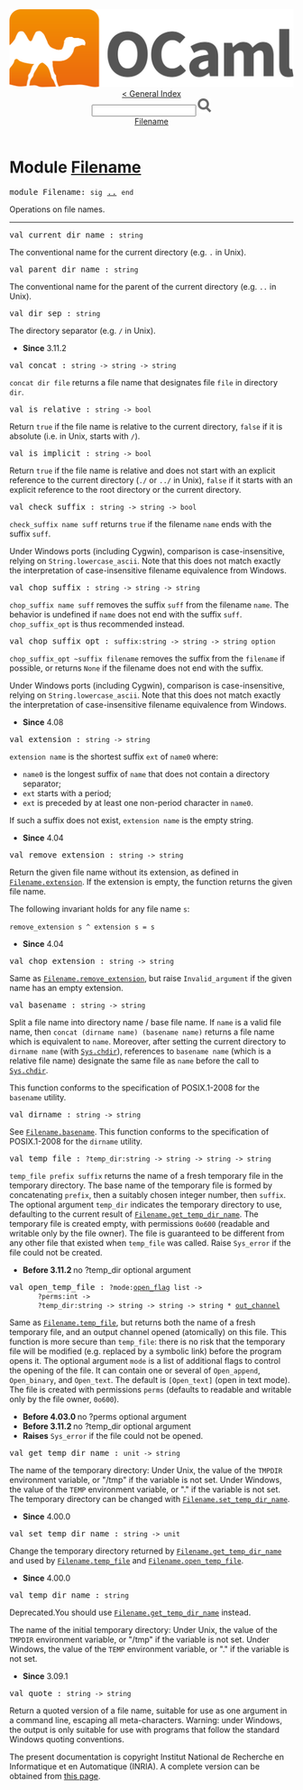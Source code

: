<!-- ((! set title API !)) ((! set documentation !)) ((! set api !)) ((! set nobreadcrumb !)) -->
<div class="content api"><header><nav class="toc brand"><a class="brand" href="https://ocaml.org/"><img src="colour-logo-gray.svg" class="svg" alt="OCaml"></a></nav><nav class="toc"><a href="index.html">&lt; General Index</a><div class="api_search"><input type="text" name="apisearch" id="api_search" oninput="mySearch(false);" onkeypress="this.oninput();" onclick="this.oninput();" onpaste="this.oninput();">
<img src="search_icon.svg" alt="Search" class="svg" onclick="mySearch(false)"></div>
<div id="search_results"></div><div class="toc_title"><a href="#top">Filename</a></div><ul></ul></nav></header>

<h1>Module <a href="type_Filename.html">Filename</a></h1>

<pre><span id="MODULEFilename"><span class="keyword">module</span> Filename</span>: <code class="code"><span class="keyword">sig</span></code> <a href="Filename.html">..</a> <code class="code"><span class="keyword">end</span></code></pre><div class="info module top">
<div class="info-desc">
<p>Operations on file names.</p>
</div>
</div>
<hr width="100%">

<pre><span id="VALcurrent_dir_name"><span class="keyword">val</span> current_dir_name</span> : <code class="type">string</code></pre><div class="info ">
<div class="info-desc">
<p>The conventional name for the current directory (e.g. <code class="code">.</code> in Unix).</p>
</div>
</div>

<pre><span id="VALparent_dir_name"><span class="keyword">val</span> parent_dir_name</span> : <code class="type">string</code></pre><div class="info ">
<div class="info-desc">
<p>The conventional name for the parent of the current directory
   (e.g. <code class="code">..</code> in Unix).</p>
</div>
</div>

<pre><span id="VALdir_sep"><span class="keyword">val</span> dir_sep</span> : <code class="type">string</code></pre><div class="info ">
<div class="info-desc">
<p>The directory separator (e.g. <code class="code">/</code> in Unix).</p>
</div>
<ul class="info-attributes">
<li><b>Since</b> 3.11.2</li>
</ul>
</div>

<pre><span id="VALconcat"><span class="keyword">val</span> concat</span> : <code class="type">string -&gt; string -&gt; string</code></pre><div class="info ">
<div class="info-desc">
<p><code class="code">concat&nbsp;dir&nbsp;file</code> returns a file name that designates file
   <code class="code">file</code> in directory <code class="code">dir</code>.</p>
</div>
</div>

<pre><span id="VALis_relative"><span class="keyword">val</span> is_relative</span> : <code class="type">string -&gt; bool</code></pre><div class="info ">
<div class="info-desc">
<p>Return <code class="code"><span class="keyword">true</span></code> if the file name is relative to the current
   directory, <code class="code"><span class="keyword">false</span></code> if it is absolute (i.e. in Unix, starts
   with <code class="code">/</code>).</p>
</div>
</div>

<pre><span id="VALis_implicit"><span class="keyword">val</span> is_implicit</span> : <code class="type">string -&gt; bool</code></pre><div class="info ">
<div class="info-desc">
<p>Return <code class="code"><span class="keyword">true</span></code> if the file name is relative and does not start
   with an explicit reference to the current directory (<code class="code">./</code> or
   <code class="code">../</code> in Unix), <code class="code"><span class="keyword">false</span></code> if it starts with an explicit reference
   to the root directory or the current directory.</p>
</div>
</div>

<pre><span id="VALcheck_suffix"><span class="keyword">val</span> check_suffix</span> : <code class="type">string -&gt; string -&gt; bool</code></pre><div class="info ">
<div class="info-desc">
<p><code class="code">check_suffix&nbsp;name&nbsp;suff</code> returns <code class="code"><span class="keyword">true</span></code> if the filename <code class="code">name</code>
    ends with the suffix <code class="code">suff</code>.</p>

<p>Under Windows ports (including Cygwin), comparison is
    case-insensitive, relying on <code class="code"><span class="constructor">String</span>.lowercase_ascii</code>.  Note that
    this does not match exactly the interpretation of case-insensitive
    filename equivalence from Windows.</p>
</div>
</div>

<pre><span id="VALchop_suffix"><span class="keyword">val</span> chop_suffix</span> : <code class="type">string -&gt; string -&gt; string</code></pre><div class="info ">
<div class="info-desc">
<p><code class="code">chop_suffix&nbsp;name&nbsp;suff</code> removes the suffix <code class="code">suff</code> from
   the filename <code class="code">name</code>. The behavior is undefined if <code class="code">name</code> does not
   end with the suffix <code class="code">suff</code>. <code class="code">chop_suffix_opt</code> is thus recommended
   instead.</p>
</div>
</div>

<pre><span id="VALchop_suffix_opt"><span class="keyword">val</span> chop_suffix_opt</span> : <code class="type">suffix:string -&gt; string -&gt; string option</code></pre><div class="info ">
<div class="info-desc">
<p><code class="code">chop_suffix_opt&nbsp;~suffix&nbsp;filename</code> removes the suffix from
    the <code class="code">filename</code> if possible, or returns <code class="code"><span class="constructor">None</span></code> if the
    filename does not end with the suffix.</p>

<p>Under Windows ports (including Cygwin), comparison is
    case-insensitive, relying on <code class="code"><span class="constructor">String</span>.lowercase_ascii</code>.  Note that
    this does not match exactly the interpretation of case-insensitive
    filename equivalence from Windows.</p>
</div>
<ul class="info-attributes">
<li><b>Since</b> 4.08</li>
</ul>
</div>

<pre><span id="VALextension"><span class="keyword">val</span> extension</span> : <code class="type">string -&gt; string</code></pre><div class="info ">
<div class="info-desc">
<p><code class="code">extension&nbsp;name</code> is the shortest suffix <code class="code">ext</code> of <code class="code">name0</code> where:</p>

<ul>
<li><code class="code">name0</code> is the longest suffix of <code class="code">name</code> that does not
      contain a directory separator;</li>
<li><code class="code">ext</code> starts with a period;</li>
<li><code class="code">ext</code> is preceded by at least one non-period character
      in <code class="code">name0</code>.</li>
</ul>
<p>If such a suffix does not exist, <code class="code">extension&nbsp;name</code> is the empty
    string.</p>
</div>
<ul class="info-attributes">
<li><b>Since</b> 4.04</li>
</ul>
</div>

<pre><span id="VALremove_extension"><span class="keyword">val</span> remove_extension</span> : <code class="type">string -&gt; string</code></pre><div class="info ">
<div class="info-desc">
<p>Return the given file name without its extension, as defined
    in <a href="Filename.html#VALextension"><code class="code"><span class="constructor">Filename</span>.extension</code></a>. If the extension is empty, the function
    returns the given file name.</p>

<p>The following invariant holds for any file name <code class="code">s</code>:</p>

<p><code class="code">remove_extension&nbsp;s&nbsp;^&nbsp;extension&nbsp;s&nbsp;=&nbsp;s</code></p>
</div>
<ul class="info-attributes">
<li><b>Since</b> 4.04</li>
</ul>
</div>

<pre><span id="VALchop_extension"><span class="keyword">val</span> chop_extension</span> : <code class="type">string -&gt; string</code></pre><div class="info ">
<div class="info-desc">
<p>Same as <a href="Filename.html#VALremove_extension"><code class="code"><span class="constructor">Filename</span>.remove_extension</code></a>, but raise <code class="code"><span class="constructor">Invalid_argument</span></code>
    if the given name has an empty extension.</p>
</div>
</div>

<pre><span id="VALbasename"><span class="keyword">val</span> basename</span> : <code class="type">string -&gt; string</code></pre><div class="info ">
<div class="info-desc">
<p>Split a file name into directory name / base file name.
   If <code class="code">name</code> is a valid file name, then <code class="code">concat&nbsp;(dirname&nbsp;name)&nbsp;(basename&nbsp;name)</code>
   returns a file name which is equivalent to <code class="code">name</code>. Moreover,
   after setting the current directory to <code class="code">dirname&nbsp;name</code> (with <a href="Sys.html#VALchdir"><code class="code"><span class="constructor">Sys</span>.chdir</code></a>),
   references to <code class="code">basename&nbsp;name</code> (which is a relative file name)
   designate the same file as <code class="code">name</code> before the call to <a href="Sys.html#VALchdir"><code class="code"><span class="constructor">Sys</span>.chdir</code></a>.</p>

<p>This function conforms to the specification of POSIX.1-2008 for the
   <code class="code">basename</code> utility.</p>
</div>
</div>

<pre><span id="VALdirname"><span class="keyword">val</span> dirname</span> : <code class="type">string -&gt; string</code></pre><div class="info ">
<div class="info-desc">
<p>See <a href="Filename.html#VALbasename"><code class="code"><span class="constructor">Filename</span>.basename</code></a>.
   This function conforms to the specification of POSIX.1-2008 for the
   <code class="code">dirname</code> utility.</p>
</div>
</div>

<pre><span id="VALtemp_file"><span class="keyword">val</span> temp_file</span> : <code class="type">?temp_dir:string -&gt; string -&gt; string -&gt; string</code></pre><div class="info ">
<div class="info-desc">
<p><code class="code">temp_file&nbsp;prefix&nbsp;suffix</code> returns the name of a
   fresh temporary file in the temporary directory.
   The base name of the temporary file is formed by concatenating
   <code class="code">prefix</code>, then a suitably chosen integer number, then <code class="code">suffix</code>.
   The optional argument <code class="code">temp_dir</code> indicates the temporary directory
   to use, defaulting to the current result of <a href="Filename.html#VALget_temp_dir_name"><code class="code"><span class="constructor">Filename</span>.get_temp_dir_name</code></a>.
   The temporary file is created empty, with permissions <code class="code">0o600</code>
   (readable and writable only by the file owner).  The file is
   guaranteed to be different from any other file that existed when
   <code class="code">temp_file</code> was called.
   Raise <code class="code"><span class="constructor">Sys_error</span></code> if the file could not be created.</p>
</div>
<ul class="info-attributes">
<li><b>Before 3.11.2 </b> no ?temp_dir optional argument</li>
</ul>
</div>

<pre><span id="VALopen_temp_file"><span class="keyword">val</span> open_temp_file</span> : <code class="type">?mode:<a href="Stdlib.html#TYPEopen_flag">open_flag</a> list -&gt;<br>       ?perms:int -&gt;<br>       ?temp_dir:string -&gt; string -&gt; string -&gt; string * <a href="Stdlib.html#TYPEout_channel">out_channel</a></code></pre><div class="info ">
<div class="info-desc">
<p>Same as <a href="Filename.html#VALtemp_file"><code class="code"><span class="constructor">Filename</span>.temp_file</code></a>, but returns both the name of a fresh
   temporary file, and an output channel opened (atomically) on
   this file.  This function is more secure than <code class="code">temp_file</code>: there
   is no risk that the temporary file will be modified (e.g. replaced
   by a symbolic link) before the program opens it.  The optional argument
   <code class="code">mode</code> is a list of additional flags to control the opening of the file.
   It can contain one or several of <code class="code"><span class="constructor">Open_append</span></code>, <code class="code"><span class="constructor">Open_binary</span></code>,
   and <code class="code"><span class="constructor">Open_text</span></code>.  The default is <code class="code">[<span class="constructor">Open_text</span>]</code> (open in text mode). The
   file is created with permissions <code class="code">perms</code> (defaults to readable and
   writable only by the file owner, <code class="code">0o600</code>).</p>
</div>
<ul class="info-attributes">
<li><b>Before 4.03.0 </b> no ?perms optional argument</li>
<li><b>Before 3.11.2 </b> no ?temp_dir optional argument</li>
<li><b>Raises</b> <code>Sys_error</code> if the file could not be opened.</li>
</ul>
</div>

<pre><span id="VALget_temp_dir_name"><span class="keyword">val</span> get_temp_dir_name</span> : <code class="type">unit -&gt; string</code></pre><div class="info ">
<div class="info-desc">
<p>The name of the temporary directory:
    Under Unix, the value of the <code class="code"><span class="constructor">TMPDIR</span></code> environment variable, or "/tmp"
    if the variable is not set.
    Under Windows, the value of the <code class="code"><span class="constructor">TEMP</span></code> environment variable, or "."
    if the variable is not set.
    The temporary directory can be changed with <a href="Filename.html#VALset_temp_dir_name"><code class="code"><span class="constructor">Filename</span>.set_temp_dir_name</code></a>.</p>
</div>
<ul class="info-attributes">
<li><b>Since</b> 4.00.0</li>
</ul>
</div>

<pre><span id="VALset_temp_dir_name"><span class="keyword">val</span> set_temp_dir_name</span> : <code class="type">string -&gt; unit</code></pre><div class="info ">
<div class="info-desc">
<p>Change the temporary directory returned by <a href="Filename.html#VALget_temp_dir_name"><code class="code"><span class="constructor">Filename</span>.get_temp_dir_name</code></a>
    and used by <a href="Filename.html#VALtemp_file"><code class="code"><span class="constructor">Filename</span>.temp_file</code></a> and <a href="Filename.html#VALopen_temp_file"><code class="code"><span class="constructor">Filename</span>.open_temp_file</code></a>.</p>
</div>
<ul class="info-attributes">
<li><b>Since</b> 4.00.0</li>
</ul>
</div>

<pre><span id="VALtemp_dir_name"><span class="keyword">val</span> temp_dir_name</span> : <code class="type">string</code></pre><div class="info ">
<div class="info-deprecated">
<span class="warning">Deprecated.</span>You should use <a href="Filename.html#VALget_temp_dir_name"><code class="code"><span class="constructor">Filename</span>.get_temp_dir_name</code></a> instead.</div>
<div class="info-desc">
<p>The name of the initial temporary directory:
    Under Unix, the value of the <code class="code"><span class="constructor">TMPDIR</span></code> environment variable, or "/tmp"
    if the variable is not set.
    Under Windows, the value of the <code class="code"><span class="constructor">TEMP</span></code> environment variable, or "."
    if the variable is not set.</p>
</div>
<ul class="info-attributes">
<li><b>Since</b> 3.09.1</li>
</ul>
</div>

<pre><span id="VALquote"><span class="keyword">val</span> quote</span> : <code class="type">string -&gt; string</code></pre><div class="info ">
<div class="info-desc">
<p>Return a quoted version of a file name, suitable for use as
    one argument in a command line, escaping all meta-characters.
    Warning: under Windows, the output is only suitable for use
    with programs that follow the standard Windows quoting
    conventions.</p>
</div>
</div>

<div class="copyright">The present documentation is copyright Institut National de Recherche en Informatique et en Automatique (INRIA). A complete version can be obtained from <a href="http://caml.inria.fr/pub/docs/manual-ocaml/">this page</a>.</div></div>